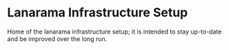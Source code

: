 # Lanarama Infrastructure Setup

Home of the lanarama infrastructure setup; it is intended to stay up-to-date and be improved over the long run.